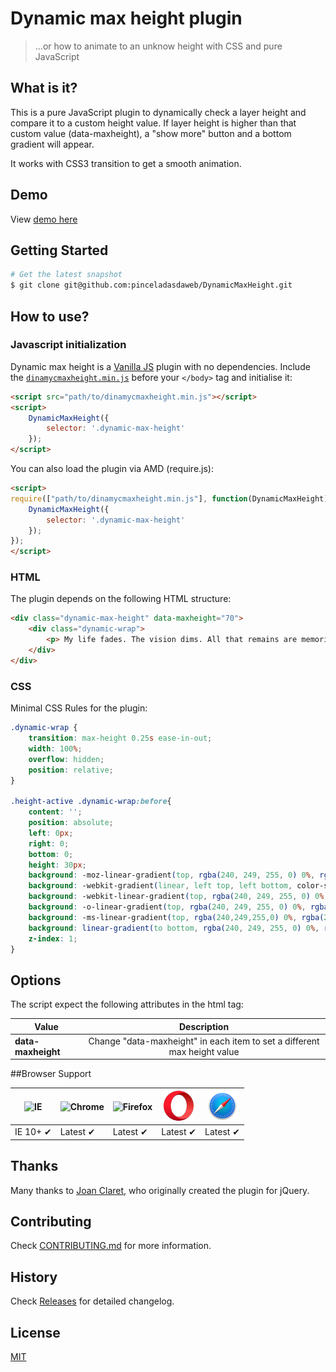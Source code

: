 # Dynamic max height plugin
> ...or how to animate to an unknow height with CSS and pure JavaScript

## What is it?

This is a pure JavaScript plugin to dynamically check a layer height and compare it to a custom height value.
If layer height is higher than that custom value (data-maxheight), a "show more" button and a bottom gradient will appear.

It works with CSS3 transition to get a smooth animation.

## Demo

View [demo here](http://www.pinceladasdaweb.com.br/blog/uploads/dynamicheight/)

## Getting Started

```bash
# Get the latest snapshot
$ git clone git@github.com:pinceladasdaweb/DynamicMaxHeight.git
```

## How to use?

### Javascript initialization

Dynamic max height is a [Vanilla JS](http://vanilla-js.com/) plugin with no dependencies. Include the [`dinamycmaxheight.min.js`](build/dinamycmaxheight.min.js) before your ```</body>``` tag and initialise it:

```html
<script src="path/to/dinamycmaxheight.min.js"></script>
<script>
    DynamicMaxHeight({
        selector: '.dynamic-max-height'
    });
</script>
```

You can also load the plugin via AMD (require.js):

```html
<script>
require(["path/to/dinamycmaxheight.min.js"], function(DynamicMaxHeight) {
    DynamicMaxHeight({
        selector: '.dynamic-max-height'
    });
});
</script>
```

### HTML

The plugin depends on the following HTML structure:

```html
<div class="dynamic-max-height" data-maxheight="70">
    <div class="dynamic-wrap">
        <p> My life fades. The vision dims. All that remains are memories. I remember a time of chaos... ruined dreams... this wasted land. But most of all, I remember The Road Warrior. The man we called "Max." To understand who he was, you have to go back to another time... when the world was powered by the black fuel... and the desert sprouted great cities of pipe and steel. Gone now... swept away. For reasons long forgotten, two mighty warrior tribes went to war, and touched off a blaze which engulfed them all. Without fuel they were nothing. They'd built a house of straw. The thundering machines sputtered and stopped. Their leaders talked and talked and talked. But nothing could stem the avalanche. Their world crumbled. The cities exploded. A whirlwind of looting, a firestorm of fear. Men began to feed on men. On the roads it was a white line nightmare. Only those mobile enough to scavenge, brutal enough to pillage would survive. The gangs took over the highways, ready to wage war for a tank of juice. And in this maelstrom of decay, ordinary men were battered and smashed... men like Max... the warrior Max. In the roar of an engine, he lost everything... and became a shell of a man... a burnt-out, desolate man, a man haunted by the demons of his past, a man who wandered out into the wasteland. And it was here, in this blighted place, that he learned to live again.</p>
    </div>
</div>
```

### CSS

Minimal CSS Rules for the plugin:

```css
.dynamic-wrap {
    transition: max-height 0.25s ease-in-out;
    width: 100%;
    overflow: hidden;
    position: relative;
}

.height-active .dynamic-wrap:before{
    content: '';
    position: absolute;
    left: 0px;
    right: 0;
    bottom: 0;
    height: 30px;
    background: -moz-linear-gradient(top, rgba(240, 249, 255, 0) 0%, rgba(255, 255, 255, 1) 100%);
    background: -webkit-gradient(linear, left top, left bottom, color-stop(0%, rgba(240, 249, 255, 0)), color-stop(100%, rgba(255, 255, 255, 1)));
    background: -webkit-linear-gradient(top, rgba(240, 249, 255, 0) 0%, rgba(255, 255, 255, 1) 100%);
    background: -o-linear-gradient(top, rgba(240, 249, 255, 0) 0%, rgba(255, 255, 255, 1) 100%);
    background: -ms-linear-gradient(top, rgba(240,249,255,0) 0%, rgba(255, 255, 255, 1) 100%);
    background: linear-gradient(to bottom, rgba(240, 249, 255, 0) 0%, rgba(255, 255, 255, 1) 100%);
    z-index: 1;
}
```

## Options

The script expect the following attributes in the html tag:

| Value                              | Description                                                              |
| ---------------------------------- |:------------------------------------------------------------------------:|
| **data-maxheight**                 | Change "data-maxheight" in each item to set a different max height value |

##Browser Support

![IE](https://raw.githubusercontent.com/alrra/browser-logos/master/internet-explorer/internet-explorer_48x48.png) | ![Chrome](https://raw.githubusercontent.com/alrra/browser-logos/master/chrome/chrome_48x48.png) | ![Firefox](https://raw.githubusercontent.com/alrra/browser-logos/master/firefox/firefox_48x48.png) | ![Opera](https://raw.githubusercontent.com/alrra/browser-logos/master/opera/opera_48x48.png) | ![Safari](https://raw.githubusercontent.com/alrra/browser-logos/master/safari/safari_48x48.png)
--- | --- | --- | --- | --- |
IE 10+ ✔ | Latest ✔ | Latest ✔ | Latest ✔ | Latest ✔ |

## Thanks

Many thanks to [Joan Claret](https://github.com/JoanClaret/jquery-dynamic-max-height), who originally created the plugin for jQuery.

## Contributing

Check [CONTRIBUTING.md](CONTRIBUTING.md) for more information.

## History

Check [Releases](https://github.com/pinceladasdaweb/DynamicMaxHeight/releases) for detailed changelog.

## License
[MIT](LICENSE)